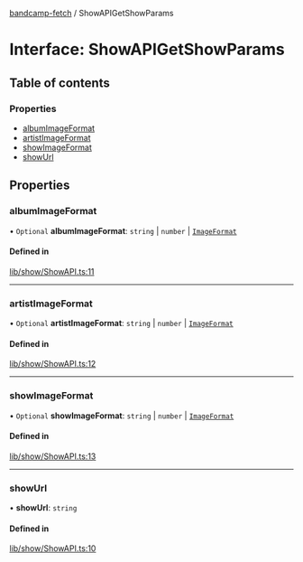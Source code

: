[bandcamp-fetch](../README.md) / ShowAPIGetShowParams

# Interface: ShowAPIGetShowParams

## Table of contents

### Properties

- [albumImageFormat](ShowAPIGetShowParams.md#albumimageformat)
- [artistImageFormat](ShowAPIGetShowParams.md#artistimageformat)
- [showImageFormat](ShowAPIGetShowParams.md#showimageformat)
- [showUrl](ShowAPIGetShowParams.md#showurl)

## Properties

### albumImageFormat

• `Optional` **albumImageFormat**: `string` \| `number` \| [`ImageFormat`](ImageFormat.md)

#### Defined in

[lib/show/ShowAPI.ts:11](https://github.com/patrickkfkan/bandcamp-fetch/blob/7bb1899/src/lib/show/ShowAPI.ts#L11)

___

### artistImageFormat

• `Optional` **artistImageFormat**: `string` \| `number` \| [`ImageFormat`](ImageFormat.md)

#### Defined in

[lib/show/ShowAPI.ts:12](https://github.com/patrickkfkan/bandcamp-fetch/blob/7bb1899/src/lib/show/ShowAPI.ts#L12)

___

### showImageFormat

• `Optional` **showImageFormat**: `string` \| `number` \| [`ImageFormat`](ImageFormat.md)

#### Defined in

[lib/show/ShowAPI.ts:13](https://github.com/patrickkfkan/bandcamp-fetch/blob/7bb1899/src/lib/show/ShowAPI.ts#L13)

___

### showUrl

• **showUrl**: `string`

#### Defined in

[lib/show/ShowAPI.ts:10](https://github.com/patrickkfkan/bandcamp-fetch/blob/7bb1899/src/lib/show/ShowAPI.ts#L10)
